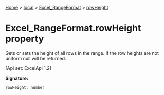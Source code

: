 [Home](./index) &gt; [local](local.md) &gt; [Excel\_RangeFormat](local.excel_rangeformat.md) &gt; [rowHeight](local.excel_rangeformat.rowheight.md)

# Excel\_RangeFormat.rowHeight property

Gets or sets the height of all rows in the range. If the row heights are not uniform null will be returned. 

 \[Api set: ExcelApi 1.2\]

**Signature:**
```javascript
rowHeight: number
```
